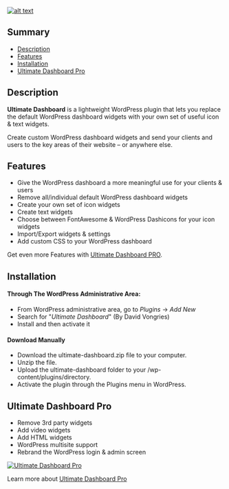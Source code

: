 <p align="center">
<a href="https://ultimatedashboard.io/" target="_blank" rel="noopener noreferrer">

![alt text](https://ultimatedashboard.io/wp-content/uploads/wordpress-ultimate-dashboard-logo.png "Ultimate Dashboard")

</a>
</p>

## Summary

- [Description](#description)
- [Features](#features)
- [Installation](#installation)
- [Ultimate Dashboard Pro](#ultimate-dashboard-pro)

## Description

**Ultimate Dashboard** is a lightweight WordPress plugin that lets you replace the default WordPress dashboard widgets with your own set of useful icon & text widgets.

Create custom WordPress dashboard widgets and send your clients and users to the key areas of their website – or anywhere else.

## Features

- Give the WordPress dashboard a more meaningful use for your clients & users
- Remove all/individual default WordPress dashboard widgets
- Create your own set of icon widgets
- Create text widgets
- Choose between FontAwesome & WordPress Dashicons for your icon widgets
- Import/Export widgets & settings
- Add custom CSS to your WordPress dashboard

Get even more Features with [Ultimate Dashboard PRO](#ultimate-dashboard-pro).

## Installation

#### Through The WordPress Administrative Area:

- From WordPress administrative area, go to _Plugins_ -> _Add New_
- Search for "_Ultimate Dashboard_" (By David Vongries)
- Install and then activate it

#### Download Manually

- Download the ultimate-dashboard.zip file to your computer.
- Unzip the file.
- Upload the ultimate-dashboard folder to your /wp-content/plugins/directory.
- Activate the plugin through the Plugins menu in WordPress.

## Ultimate Dashboard Pro

- Remove 3rd party widgets
- Add video widgets
- Add HTML widgets
- WordPress multisite support
- Rebrand the WordPress login & admin screen

[![Ultimate Dashboard Pro](https://img.youtube.com/vi/SFnXOYQ7vWk/0.jpg)](https://www.youtube.com/watch?v=SFnXOYQ7vWk)

Learn more about [Ultimate Dashboard Pro](https://ultimatedashboard.io/?utm_source=wordpress&utm_medium=description&utm_campaign=udb)
